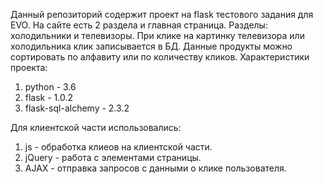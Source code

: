 Данный репозиторий содержит проект на flask тестового задания для EVO.
На сайте есть 2 раздела и главная страница. Разделы: холодильники и телевизоры.
При клике на картинку телевизора или холодильника клик записывается в БД. Данные продукты можно сортировать по алфавиту или по количеству кликов.
Характеристики проекта:
1. python - 3.6
2. flask - 1.0.2
3. flask-sql-alchemy - 2.3.2

Для клиентской части использовались:
1. js - обработка клиеов на клиентской части.
2. jQuery - работа с элементами страницы.
3. AJAX - отправка запросов с данными о клике пользователя.

